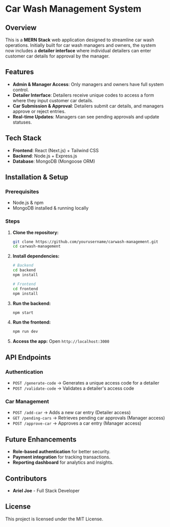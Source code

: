 # Car Wash Management System

## Overview
This is a **MERN Stack** web application designed to streamline car wash operations. Initially built for car wash managers and owners, the system now includes a **detailer interface** where individual detailers can enter customer car details for approval by the manager.

## Features
- **Admin & Manager Access**: Only managers and owners have full system control.
- **Detailer Interface**: Detailers receive unique codes to access a form where they input customer car details.
- **Car Submission & Approval**: Detailers submit car details, and managers approve or reject entries.
- **Real-time Updates**: Managers can see pending approvals and update statuses.

## Tech Stack
- **Frontend**: React (Next.js) + Tailwind CSS
- **Backend**: Node.js + Express.js
- **Database**: MongoDB (Mongoose ORM)

## Installation & Setup
### Prerequisites
- Node.js & npm
- MongoDB installed & running locally

### Steps
1. **Clone the repository:**
   ```bash
   git clone https://github.com/yourusername/carwash-management.git
   cd carwash-management
   ```

2. **Install dependencies:**
   ```bash
   # Backend
   cd backend
   npm install
   ```
   ```bash
   # Frontend
   cd frontend
   npm install
   ```

3. **Run the backend:**
   ```bash
   npm start
   ```

4. **Run the frontend:**
   ```bash
   npm run dev
   ```

5. **Access the app:**
   Open `http://localhost:3000`

## API Endpoints
### Authentication
- `POST /generate-code` → Generates a unique access code for a detailer
- `POST /validate-code` → Validates a detailer's access code

### Car Management
- `POST /add-car` → Adds a new car entry (Detailer access)
- `GET /pending-cars` → Retrieves pending car approvals (Manager access)
- `POST /approve-car` → Approves a car entry (Manager access)

## Future Enhancements
- **Role-based authentication** for better security.
- **Payment integration** for tracking transactions.
- **Reporting dashboard** for analytics and insights.

## Contributors
- **Ariel Joe** - Full Stack Developer

## License
This project is licensed under the MIT License.

